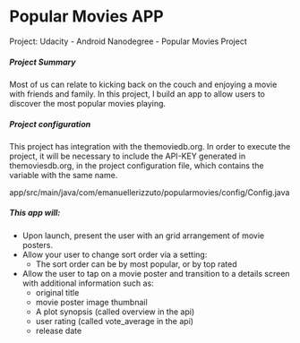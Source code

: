 # Popular Movies APP
Project: Udacity - Android Nanodegree - Popular Movies Project
##### Project Summary
Most of us can relate to kicking back on the couch and enjoying a movie with friends and family. In this project, I build an app to allow users to discover the most popular movies playing.

##### Project configuration
This project has integration with the themoviedb.org.
In order to execute the project, it will be necessary to include the API-KEY generated in themoviesdb.org, in the project configuration file, which contains the variable with the same name.

app/src/main/java/com/emanuellerizzuto/popularmovies/config/Config.java

##### This app will:
* Upon launch, present the user with an grid arrangement of movie posters.
* Allow your user to change sort order via a setting:
  * The sort order can be by most popular, or by top rated
* Allow the user to tap on a movie poster and transition to a details screen with additional information such as:
    * original title
    * movie poster image thumbnail
    * A plot synopsis (called overview in the api)
    * user rating (called vote_average in the api)
    * release date